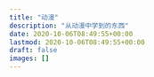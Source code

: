 ```yaml
---
title: "动漫"
description: "从动漫中学到的东西"
date: 2020-10-06T08:49:55+00:00
lastmod: 2020-10-06T08:49:55+00:00
draft: false
images: []
---
```

